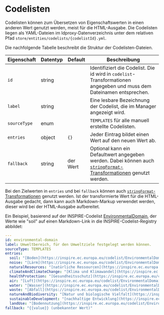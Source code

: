 # Codelisten

Codelisten können zum Übersetzen von Eigenschaftswerten in einen anderen Wert genutzt werden, meist für die HTML-Ausgabe. Die Codelisten liegen als YAML-Dateien im ldproxy-Datenverzeichnis unter dem relativen Pfad `store/entities/codelists/{codelistId}.yml`.

Die nachfolgende Tabelle beschreibt die Struktur der Codelisten-Dateien.

|Eigenschaft |Datentyp |Default |Beschreibung
| --- | --- | --- | ---
|`id` |string | |Identifiziert die Codelist. Die id wird in `codelist`-Transformationen angegeben und muss dem Dateinamen entsprechen.
|`label` |string | |Eine lesbare Bezeichnung der Codelist, die im Manager angezeigt wird.
|`sourceType` |enum | |`TEMPLATES` für alle manuell erstellte Codelisten.
|`entries` |object |`{}` |Jeder Eintrag bildet einen Wert auf den neuen Wert ab.
|`fallback` |string |der Wert |Optional kann ein Defaultwert angegeben werden. Dabei können auch [`stringFormat`-Transformationen](../providers/transformations.md) genutzt werden.

Bei den Zielwerten in `entries` und bei `fallback` können auch [`stringFormat`-Transformationen](../providers/transformations.md) genutzt werden. Ist der transformierte Wert für die HTML-Ausgabe gedacht, dann kann auch Markdown-Markup verwendet werden, dieser wird bei der HTML-Ausgabe aufbereitet.

Ein Beispiel, basierend auf der INSPIRE-Codelist [EnvironmentalDomain](https://inspire.ec.europa.eu/codeList/EnvironmentalDomain), der Werte wie "soil" auf einen Markdown-Link in die INSPIRE-Codelist-Registry abbildet:

```yaml
---
id: environmental-domain
label: Umweltbereich, für den Umweltziele festgelegt werden können.
sourceType: TEMPLATES
entries:
  soil: "[Boden](https://inspire.ec.europa.eu/codelist/EnvironmentalDomain/{{value}})"
  noise: "[Lärm](https://inspire.ec.europa.eu/codelist/EnvironmentalDomain/{{value}})"
  naturalResources: "[natürliche Ressourcen](https://inspire.ec.europa.eu/codelist/EnvironmentalDomain/{{value}})"
  climateAndClimateChange: "[Klima und Klimawandel](https://inspire.ec.europa.eu/codelist/EnvironmentalDomain/{{value}})"
  healthProtection: "[Gesundheitsschutz](https://inspire.ec.europa.eu/codelist/EnvironmentalDomain/{{value}})"
  air: "[Luft](https://inspire.ec.europa.eu/codelist/EnvironmentalDomain/{{value}})"
  water: "[Wasser](https://inspire.ec.europa.eu/codelist/EnvironmentalDomain/{{value}})"
  waste: "[Abfall](https://inspire.ec.europa.eu/codelist/EnvironmentalDomain/{{value}})"
  natureAndBiodiversity: "[Natur und biologische Vielfalt](https://inspire.ec.europa.eu/codelist/EnvironmentalDomain/{{value}})"
  sustainableDevelopment: "[nachhaltige Entwicklung](https://inspire.ec.europa.eu/codelist/EnvironmentalDomain/{{value}})"
  landUse: "[Bodennutzung](https://inspire.ec.europa.eu/codelist/EnvironmentalDomain/{{value}})"
fallback: "{{value}} (unbekannter Wert)"
```
